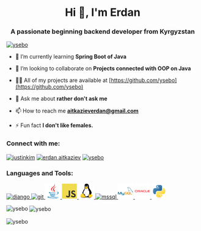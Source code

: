 <h1 align="center">Hi 👋, I'm Erdan</h1>
<h3 align="center">A passionate beginning backend developer from Kyrgyzstan</h3>

<p align="left"> <a href="https://github.com/ryo-ma/github-profile-trophy"><img src="https://github-profile-trophy.vercel.app/?username=ysebo" alt="ysebo" /></a> </p>

- 🌱 I’m currently learning **Spring Boot of Java**

- 👯 I’m looking to collaborate on **Projects connected with OOP on Java**

- 👨‍💻 All of my projects are available at [https://github.com/ysebo](https://github.com/ysebo)

- 💬 Ask me about **rather don't ask me**

- 📫 How to reach me **aitkazieverdan@gmail.com**

- ⚡ Fun fact **I don't like females.**

<h3 align="left">Connect with me:</h3>
<p align="left">
<a href="https://dev.to/justinkim" target="blank"><img align="center" src="https://raw.githubusercontent.com/rahuldkjain/github-profile-readme-generator/master/src/images/icons/Social/devto.svg" alt="justinkim" height="30" width="40" /></a>
<a href="https://linkedin.com/in/erdanyseboaitkaziev" target="blank"><img align="center" src="https://raw.githubusercontent.com/rahuldkjain/github-profile-readme-generator/master/src/images/icons/Social/linked-in-alt.svg" alt="erdan aitkaziev" height="30" width="40" /></a>
<a href="https://www.leetcode.com/
asangulovtimur6" target="blank"><img align="center" src="https://raw.githubusercontent.com/rahuldkjain/github-profile-readme-generator/master/src/images/icons/Social/leet-code.svg" alt="ysebo" height="30" width="40" /></a>
</p>

<h3 align="left">Languages and Tools:</h3>
<p align="left"> <a href="https://www.djangoproject.com/" target="_blank" rel="noreferrer"> <img src="https://cdn.worldvectorlogo.com/logos/django.svg" alt="django" width="40" height="40"/> </a> <a href="https://git-scm.com/" target="_blank" rel="noreferrer"> <img src="https://www.vectorlogo.zone/logos/git-scm/git-scm-icon.svg" alt="git" width="40" height="40"/> </a> <a href="https://www.java.com" target="_blank" rel="noreferrer"> <img src="https://raw.githubusercontent.com/devicons/devicon/master/icons/java/java-original.svg" alt="java" width="40" height="40"/> </a> <a href="https://developer.mozilla.org/en-US/docs/Web/JavaScript" target="_blank" rel="noreferrer"> <img src="https://raw.githubusercontent.com/devicons/devicon/master/icons/javascript/javascript-original.svg" alt="javascript" width="40" height="40"/> </a> <a href="https://www.linux.org/" target="_blank" rel="noreferrer"> <img src="https://raw.githubusercontent.com/devicons/devicon/master/icons/linux/linux-original.svg" alt="linux" width="40" height="40"/> </a> <a href="https://www.microsoft.com/en-us/sql-server" target="_blank" rel="noreferrer"> <img src="https://www.svgrepo.com/show/303229/microsoft-sql-server-logo.svg" alt="mssql" width="40" height="40"/> </a> <a href="https://www.mysql.com/" target="_blank" rel="noreferrer"> <img src="https://raw.githubusercontent.com/devicons/devicon/master/icons/mysql/mysql-original-wordmark.svg" alt="mysql" width="40" height="40"/> </a> <a href="https://www.oracle.com/" target="_blank" rel="noreferrer"> <img src="https://raw.githubusercontent.com/devicons/devicon/master/icons/oracle/oracle-original.svg" alt="oracle" width="40" height="40"/> </a> <a href="https://www.python.org" target="_blank" rel="noreferrer"> <img src="https://raw.githubusercontent.com/devicons/devicon/master/icons/python/python-original.svg" alt="python" width="40" height="40"/> </a> </p>

<p><img align="left" src="https://github-readme-stats.vercel.app/api/top-langs?username=ysebo&show_icons=true&locale=en&layout=compact" alt="ysebo" /></p>

<p>&nbsp;<img align="center" src="https://github-readme-stats.vercel.app/api?username=ysebo&show_icons=true&locale=en" alt="ysebo" /></p>

<p><img align="center" src="https://github-readme-streak-stats.herokuapp.com/?user=ysebo&" alt="ysebo" /></p>
